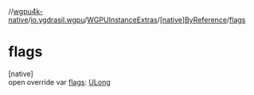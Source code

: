 //[wgpu4k-native](../../../../index.md)/[io.ygdrasil.wgpu](../../index.md)/[WGPUInstanceExtras](../index.md)/[[native]ByReference](index.md)/[flags](flags.md)

# flags

[native]\
open override var [flags](flags.md): [ULong](https://kotlinlang.org/api/core/kotlin-stdlib/kotlin/-u-long/index.html)